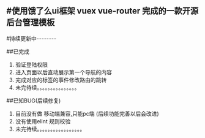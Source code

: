 #使用饿了么ui框架 vuex vue-router 完成的一款开源后台管理模板
 ---------
#持续更新中--------

##已完成
1.	验证登陆权限
2.	进入页面以后直动展示第一个导航的内容
3.	完成对应的标签的事件修改路由的跳转
4.	未完待续。。。。。。。。。。。。。。。



##已知BUG(后续修复)
1.	目前没有做 移动端兼容,只能pc端 (后续功能完善以后会改进)
2.	没有使用elint 规则校验
3.	未完待续。。。。。。。。。。。。。。。。。